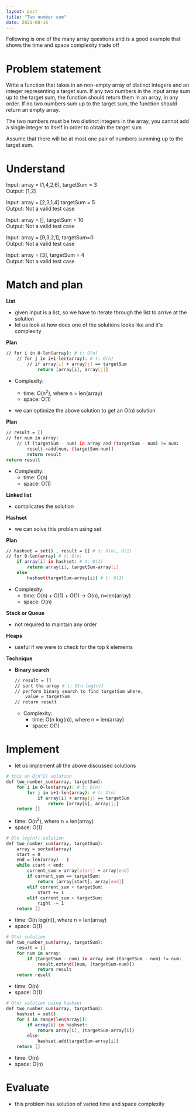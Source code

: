 ```yaml
---
layout: post
title: "Two number sum"
date: 2021-08-16
---
```


Following is one of the many array questions and is a good example that shows the time and space complexity trade off

# Problem statement 

Write a function that takes in an non-empty array of distinct integers and an integer representing a target sum. If any two numbers in the input array sum up to the target sum, the function should return them in an array, in any order. If no two numbers sum up to the target sum, the function should return an empty array.

The two numbers must be two distinct integers in the array, you cannot add a single integer to itself in order to obtain the target sum 

Assume that there will be at most one pair of numbers summing up to the target sum.

# Understand

Input: array = [1,4,2,6], targetSum = 3\
Output: [1,2]

Input: array = [2,3,1,4] targetSum = 5\
Output: Not a valid test case

Input: array = [], targetSum = 10\
Output: Not a valid test case

Input: array = [9,3,2,1], targetSum=0\
Output: Not a valid test case

Input: array = [3], targetSum = 4\
Output: Not a valid test case

# Match and plan 

**List**

- given input is a list, so we have to iterate through the list to arrive at the solution 
- let us look at how does one of the solutions looks like and it's complexity 

**Plan**

```sh
// for i in 0-len(array): # t: O(n)
    // for j in i+1-len(array): # t: O(n)
        // if array[i] + array[j] == targetSum
            return [array[i], array[j]]
```
- Complexity:
    - time: O(n<sup>2</sup>), where n = len(array)
    - space: O(1)

- we can optimize the above solution to get an O(n) solution

**Plan**

```sh
// result = []
// for num in array:
    // if (targetSum - num) in array and (targetSum - num) != num:
        result->add[num, (targetSum-num)]
        return result
return result 
```
- Complexity:
    - time: O(n)
    - space: O(1) 

**Linked list**

- complicates the solution 

**Hashset**

- we can solve this problem using set 

**Plan**

```sh
// hashset = set() , result = [] # s: O(n), O(1)
// for 0-len(array) # t: O(n)
    if array[i] in hashset: # t: O(1)
        return array[i], targetSum-array[i]
    else
        hashset(targetSum-array[i]) # t: O(1)
```
- Complexity:
    - time: O(n) + O(1) + O(1) -> O(n), n=len(array)
    - space: O(n) 
	
**Stack or Queue**

- not required to maintain any order 

**Heaps**

- useful if we were to check for the top k elements

**Technique**

- **Binary search**

    ```sh
    // result = []
    // sort the array # t: O(n log(n))
    // perform binary search to find targetSum where,
        value = targetSum
    // return result
    ```

    - Complexity:
        - time: O(n log(n)), where n = len(array)
        - space: O(1)


# Implement 

- let us implement all the above discussed solutions 

```sh
# this an O(n^2) solution
def two_number_sum(array, targetSum):
    for i in 0-len(array): # t: O(n)
        for j in i+1-len(array): # t: O(n)
            if array[i] + array[j] == targetSum
                return [array[i], array[j]]
    return []
```
- time: O(n<sup>2</sup>), where n = len(array)
- space: O(1)

```sh
# O(n log(n)) solution
def two_number_sum(array, targetSum):
    array = sorted(array)
    start = 0
    end = len(array) - 1
    while start < end:
        current_sum = array[start] + array[end]
        if current_sum == targetSum:
            return [array[start], array[end]]
        elif current_sum < targetSum:
            start += 1
        elif current_sum > targetSum:
            right -= 1
    return []
```
- time: O(n log(n)), where n = len(array)
- space: O(1)

```sh
# O(n) solution 
def two_number_sum(array, targetSum):
    result = []
	for num in array:
		if (targetSum - num) in array and (targetSum - num) != num:
			result.extend([num, (targetSum-num)])
			return result
	return result 
```
- time: O(n)
- space: O(1)

```sh
# O(n) solution using hashset
def two_number_sum(array, targetSum):
    hashset = set()
	for i in range(len(array)):
		if array[i] in hashset:
			return array[i], (targetSum-array[i])
		else:
			hashset.add(targetSum-array[i])
	return []
```
- time: O(n)
- space: O(n)

# Evaluate 

- this problem has solution of varied time and space complexity 
